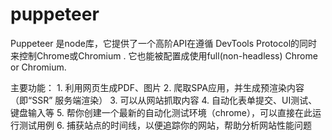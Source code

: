 # puppeteer
  Puppeteer 是node库，它提供了一个高阶API在遵循
  DevTools Protocol的同时来控制Chrome或Chromium .
  它也能被配置成使用full(non-headless) Chrome or Chromium.
  
  主要功能：
	1. 利用网页生成PDF、图片
	2. 爬取SPA应用，并生成预渲染内容（即“SSR” 服务端渲染）
	3. 可以从网站抓取内容
	4. 自动化表单提交、UI测试、键盘输入等
	5. 帮你创建一个最新的自动化测试环境（chrome），可以直接在此运行测试用例
	6. 捕获站点的时间线，以便追踪你的网站，帮助分析网站性能问题